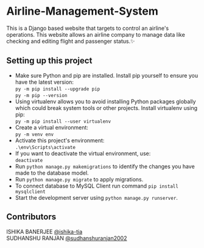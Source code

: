 # Airline-Management-System

This is a Django based website that targets to control an airline's operations. This website allows an airline company to manage data like checking and editing flight and passenger status.✨

## Setting up this project
- Make sure Python and pip are installed. Install pip yourself to ensure you have the latest version:
  <br>```py -m pip install --upgrade pip```
  <br>```py -m pip --version```
- Using virtualenv allows you to avoid installing Python packages globally which could break system tools or other projects. Install virtualenv using pip:
  <br>```py -m pip install --user virtualenv```
- Create a virtual environment:
  <br>```py -m venv env```
- Activate this project's environment:
  <br>```.\env\Scripts\activate```
- If you want to deactivate the virtual environment, use:
  <br>```deactivate```
- Run `python manage.py makemigrations` to identify the changes you have made to the database model.
- Run `python manage.py migrate` to apply migrations.
- To connect database to MySQL Client run command `pip install mysqlclient`
- Start the development server using `python manage.py runserver`.

## Contributors

ISHIKA BANERJEE [@ishika-tia](https://github.com/ishika-tia) </br>
SUDHANSHU RANJAN [@sudhanshuranjan2002](https://github.com/sudhanshuranjan2002) 
